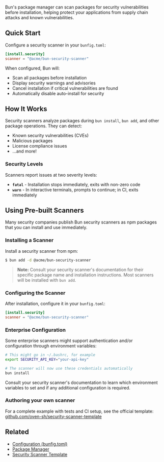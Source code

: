 Bun's package manager can scan packages for security vulnerabilities before installation, helping protect your applications from supply chain attacks and known vulnerabilities.

## Quick Start

Configure a security scanner in your `bunfig.toml`:

```toml
[install.security]
scanner = "@acme/bun-security-scanner"
```

When configured, Bun will:

- Scan all packages before installation
- Display security warnings and advisories
- Cancel installation if critical vulnerabilities are found
- Automatically disable auto-install for security

## How It Works

Security scanners analyze packages during `bun install`, `bun add`, and other package operations. They can detect:

- Known security vulnerabilities (CVEs)
- Malicious packages
- License compliance issues
- ...and more!

### Security Levels

Scanners report issues at two severity levels:

- **`fatal`** - Installation stops immediately, exits with non-zero code
- **`warn`** - In interactive terminals, prompts to continue; in CI, exits immediately

## Using Pre-built Scanners

Many security companies publish Bun security scanners as npm packages that you can install and use immediately.

### Installing a Scanner

Install a security scanner from npm:

```bash
$ bun add -d @acme/bun-security-scanner
```

> **Note:** Consult your security scanner's documentation for their specific package name and installation instructions. Most scanners will be installed with `bun add`.

### Configuring the Scanner

After installation, configure it in your `bunfig.toml`:

```toml
[install.security]
scanner = "@acme/bun-security-scanner"
```

### Enterprise Configuration

Some enterprise scanners might support authentication and/or configuration through environment variables:

```bash
# This might go in ~/.bashrc, for example
export SECURITY_API_KEY="your-api-key"

# The scanner will now use these credentials automatically
bun install
```

Consult your security scanner's documentation to learn which environment variables to set and if any additional configuration is required.

### Authoring your own scanner

For a complete example with tests and CI setup, see the official template:
[github.com/oven-sh/security-scanner-template](https://github.com/oven-sh/security-scanner-template)

## Related

- [Configuration (bunfig.toml)](/docs/runtime/bunfig#installsecurityscanner)
- [Package Manager](/docs/install)
- [Security Scanner Template](https://github.com/oven-sh/security-scanner-template)
